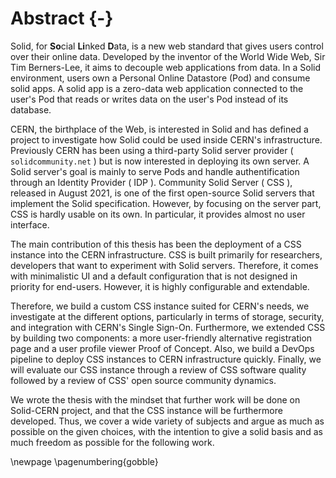 Abstract {-}
========

<!-- background -->
Solid, for **So**cial **Li**nked **D**ata, is a new web standard that gives users control over their online data. Developed by the inventor of the World Wide Web, Sir Tim Berners-Lee, it aims to decouple web applications from data. In a Solid environment, users own a Personal Online Datastore (Pod) and consume solid apps. A solid app is a zero-data web application connected to the user's Pod that reads or writes data on the user's Pod instead of its database.

<!-- Problem/Gap -->
CERN, the birthplace of the Web, is interested in Solid and has defined a project to investigate how Solid could be used inside CERN's infrastructure. Previously CERN has been using a third-party Solid server provider ( `solidcommunity.net` ) but is now interested in deploying its own server. A Solid server's goal is mainly to serve Pods and handle authentification through an Identity Provider ( IDP ). Community Solid Server ( CSS ), released in August 2021, is one of the first open-source Solid servers that implement the Solid specification. However, by focusing on the server part, CSS is hardly usable on its own. In particular, it provides almost no user interface.

<!-- Contribution -->
The main contribution of this thesis has been the deployment of a CSS instance into the CERN infrastructure. CSS is built primarily for researchers, developers that want to experiment with Solid servers. Therefore, it comes with minimalistic UI and a default configuration that is not designed in priority for end-users. However, it is highly configurable and extendable. 

Therefore, we build a custom CSS instance suited for CERN's needs, we investigate at the different options, particularly in terms of storage, security, and integration with CERN's Single Sign-On. Furthermore, we extended CSS by building two components: a more user-friendly alternative registration page and a user profile viewer Proof of Concept. Also, we build a DevOps pipeline to deploy CSS instances to CERN infrastructure quickly. Finally, we will evaluate our CSS instance through a review of CSS software quality followed by a review of CSS' open source community dynamics. 

We wrote the thesis with the mindset that further work will be done on Solid-CERN project, and that the CSS instance will be furthermore developed. Thus, we cover a wide variety of subjects and argue as much as possible on the given choices,  with the intention to give a solid basis and as much freedom as possible for the following work.


<!--
The central goal of this thesis is to investigate CSS as a solution for CERN's Solid server needs by deploying a CSS instance inside CERN's infrastructure. We created our own CSS instance, with improvment on the registration page and designed a component to view user profile. 


The investigation concludes that even if CSS, and mostly its ecosystem, lack maturity, CSS is a software of high quality, with remarkable plasticity and a viable long-term solution for CERN to a certain discussed extent. 

Design and Implementation
Evaluation
Conclusion

*background*
*Problem/Gap:*
Cern currently doesn't have its own solid server, relying on solidcommunity.net for solid related activity 
*Contribution:*
We deployed a CSS instance into CERN. CSS minimalistic, so improved to fit CERN's need. 
*Design and Implementation:*
Build our own CSS instance with improvment on registration page and a simple profile viewer. Also a Devops pipeline.
*Evaluation:*
???

Conclusion: 
-->


\newpage
\pagenumbering{gobble}






